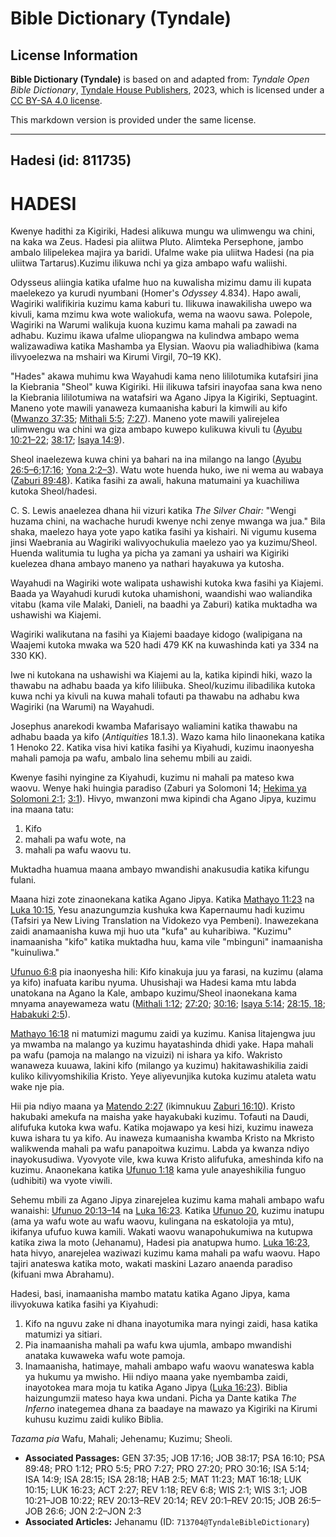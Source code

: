 # Bible Dictionary (Tyndale)

## License Information

**Bible Dictionary (Tyndale)** is based on and adapted from: _Tyndale Open Bible Dictionary_, [Tyndale House Publishers](https://tyndaleopenresources.com/), 2023, which is licensed under a [CC BY-SA 4.0 license](https://creativecommons.org/licenses/by-sa/4.0/legalcode.en).

This markdown version is provided under the same license.



--------------------------------

## Hadesi (id: 811735)

HADESI
======

Kwenye hadithi za Kigiriki, Hadesi alikuwa mungu wa ulimwengu wa chini, na kaka wa Zeus. Hadesi pia aliitwa Pluto. Alimteka Persephone, jambo ambalo lilipelekea majira ya baridi. Ufalme wake pia uliitwa Hadesi (na pia uliitwa Tartarus).Kuzimu ilikuwa nchi ya giza ambapo wafu waliishi.

Odysseus aliingia katika ufalme huo na kuwalisha mizimu damu ili kupata maelekezo ya kurudi nyumbani (Homer's *Odyssey* 4\.834\). Hapo awali, Wagiriki walifikiria kuzimu kama kaburi tu. Ilikuwa inawakilisha uwepo wa kivuli, kama mzimu kwa wote waliokufa, wema na waovu sawa. Polepole, Wagiriki na Warumi walikuja kuona kuzimu kama mahali pa zawadi na adhabu. Kuzimu ikawa ufalme uliopangwa na kulindwa ambapo wema walizawadiwa katika Mashamba ya Elysian. Waovu pia waliadhibiwa (kama ilivyoelezwa na mshairi wa Kirumi Virgil, 70–19 KK).

"Hades" akawa muhimu kwa Wayahudi kama neno lililotumika kutafsiri jina la Kiebrania "Sheol" kuwa Kigiriki. Hii ilikuwa tafsiri inayofaa sana kwa neno la Kiebrania lililotumiwa na watafsiri wa Agano Jipya la Kigiriki, Septuagint. Maneno yote mawili yanaweza kumaanisha kaburi la kimwili au kifo ([Mwanzo 37:35](https://ref.ly/Gen37:35); [Mithali 5:5](https://ref.ly/Prov5:5); [7:27](https://ref.ly/Prov7:27)). Maneno yote mawili yalirejelea ulimwengu wa chini wa giza ambapo kuwepo kulikuwa kivuli tu ([Ayubu 10:21–22](https://ref.ly/Job10:21-Job10:22); [38:17](https://ref.ly/Job38:17); [Isaya 14:9](https://ref.ly/Isa14:9)).

Sheol inaelezewa kuwa chini ya bahari na ina milango na lango ([Ayubu 26:5–6](https://ref.ly/Job26:5-Job26:6);[17:16](https://ref.ly/Job17:16); [Yona 2:2–3](https://ref.ly/Jonah2:2-Jonah2:3)). Watu wote huenda huko, iwe ni wema au wabaya ([Zaburi 89:48](https://ref.ly/Ps89:48)). Katika fasihi za awali, hakuna matumaini ya kuachiliwa kutoka Sheol/hadesi.

C. S. Lewis anaelezea dhana hii vizuri katika *The Silver Chair:* "Wengi huzama chini, na wachache hurudi kwenye nchi zenye mwanga wa jua." Bila shaka, maelezo haya yote yapo katika fasihi ya kishairi. Ni vigumu kusema jinsi Waebrania au Wagiriki walivyochukulia maelezo yao ya kuzimu/Sheol. Huenda walitumia tu lugha ya picha ya zamani ya ushairi wa Kigiriki kuelezea dhana ambayo maneno ya nathari hayakuwa ya kutosha.

Wayahudi na Wagiriki wote walipata ushawishi kutoka kwa fasihi ya Kiajemi. Baada ya Wayahudi kurudi kutoka uhamishoni, waandishi wao waliandika vitabu (kama vile Malaki, Danieli, na baadhi ya Zaburi) katika muktadha wa ushawishi wa Kiajemi.

Wagiriki walikutana na fasihi ya Kiajemi baadaye kidogo (walipigana na Waajemi kutoka mwaka wa 520 hadi 479 KK na kuwashinda kati ya 334 na 330 KK).

Iwe ni kutokana na ushawishi wa Kiajemi au la, katika kipindi hiki, wazo la thawabu na adhabu baada ya kifo liliibuka. Sheol/kuzimu ilibadilika kutoka kuwa nchi ya kivuli na kuwa mahali tofauti pa thawabu na adhabu kwa Wagiriki (na Warumi) na Wayahudi.

Josephus anarekodi kwamba Mafarisayo waliamini katika thawabu na adhabu baada ya kifo (*Antiquities* 18\.1\.3\). Wazo kama hilo linaonekana katika 1 Henoko 22\. Katika visa hivi katika fasihi ya Kiyahudi, kuzimu inaonyesha mahali pamoja pa wafu, ambalo lina sehemu mbili au zaidi.

Kwenye fasihi nyingine za Kiyahudi, kuzimu ni mahali pa mateso kwa waovu. Wenye haki huingia paradiso (Zaburi ya Solomoni 14; [Hekima ya Solomoni 2:1](https://ref.ly/Wis2:1); [3:1](https://ref.ly/Wis3:1)). Hivyo, mwanzoni mwa kipindi cha Agano Jipya, kuzimu ina maana tatu:

1. Kifo
2. mahali pa wafu wote, na
3. mahali pa wafu waovu tu.

Muktadha huamua maana ambayo mwandishi anakusudia katika kifungu fulani.

Maana hizi zote zinaonekana katika Agano Jipya. Katika [Mathayo 11:23](https://ref.ly/Matt11:23) na [Luka 10:15](https://ref.ly/Luke10:15), Yesu anazungumzia kushuka kwa Kapernaumu hadi kuzimu (Tafsiri ya New Living Translation na Vidokezo vya Pembeni). Inawezekana zaidi anamaanisha kuwa mji huo uta "kufa" au kuharibiwa. "Kuzimu" inamaanisha "kifo" katika muktadha huu, kama vile "mbinguni" inamaanisha "kuinuliwa."

[Ufunuo 6:8](https://ref.ly/Rev6:8) pia inaonyesha hili: Kifo kinakuja juu ya farasi, na kuzimu (alama ya kifo) inafuata karibu nyuma. Uhusishaji wa Hadesi kama mtu labda unatokana na Agano la Kale, ambapo kuzimu/Sheol inaonekana kama mnyama anayewameza watu ([Mithali 1:12](https://ref.ly/Prov1:12); [27:20](https://ref.ly/Prov27:20); [30:16](https://ref.ly/Prov30:16); [Isaya 5:14](https://ref.ly/Isa5:14); [28:15, 18](https://ref.ly/Isa28:15,Isa28:18); [Habakuki 2:5](https://ref.ly/Hab2:5)).

[Mathayo 16:18](https://ref.ly/Matt16:18) ni matumizi magumu zaidi ya kuzimu. Kanisa litajengwa juu ya mwamba na malango ya kuzimu hayatashinda dhidi yake. Hapa mahali pa wafu (pamoja na malango na vizuizi) ni ishara ya kifo. Wakristo wanaweza kuuawa, lakini kifo (milango ya kuzimu) hakitawashikilia zaidi kuliko kilivyomshikilia Kristo. Yeye aliyevunjika kutoka kuzimu ataleta watu wake nje pia.

Hii pia ndiyo maana ya [Matendo 2:27](https://ref.ly/Acts2:27) (ikimnukuu [Zaburi 16:10](https://ref.ly/Ps16:10)). Kristo hakubaki amekufa na maisha yake hayakubaki kuzimu. Tofauti na Daudi, alifufuka kutoka kwa wafu. Katika mojawapo ya kesi hizi, kuzimu inaweza kuwa ishara tu ya kifo. Au inaweza kumaanisha kwamba Kristo na Mkristo walikwenda mahali pa wafu panapoitwa kuzimu. Labda ya kwanza ndiyo inayokusudiwa. Vyovyote vile, kwa kuwa Kristo alifufuka, ameshinda kifo na kuzimu. Anaonekana katika [Ufunuo 1:18](https://ref.ly/Rev1:18) kama yule anayeshikilia funguo (udhibiti) wa vyote viwili.

Sehemu mbili za Agano Jipya zinarejelea kuzimu kama mahali ambapo wafu wanaishi: [Ufunuo 20:13–14](https://ref.ly/Rev20:13-Rev20:14) na [Luka 16:23](https://ref.ly/Luke16:23). Katika [Ufunuo 20](https://ref.ly/Rev20:1-Rev20:15), kuzimu inatupu (ama ya wafu wote au wafu waovu, kulingana na eskatolojia ya mtu), ikifanya ufufuo kuwa kamili. Wakati waovu wanapohukumiwa na kutupwa katika ziwa la moto (Jehanamu), Hadesi pia anatupwa humo. [Luka 16:23](https://ref.ly/Luke16:23), hata hivyo, anarejelea waziwazi kuzimu kama mahali pa wafu waovu. Hapo tajiri anateswa katika moto, wakati maskini Lazaro anaenda paradiso (kifuani mwa Abrahamu).

Hadesi, basi, inamaanisha mambo matatu katika Agano Jipya, kama ilivyokuwa katika fasihi ya Kiyahudi:

1. Kifo na nguvu zake ni dhana inayotumika mara nyingi zaidi, hasa katika matumizi ya sitiari.
2. Pia inamaanisha mahali pa wafu kwa ujumla, ambapo mwandishi anataka kuwaweka wafu wote pamoja.
3. Inamaanisha, hatimaye, mahali ambapo wafu waovu wanateswa kabla ya hukumu ya mwisho. Hii ndiyo maana yake nyembamba zaidi, inayotokea mara moja tu katika Agano Jipya ([Luka 16:23](https://ref.ly/Luke16:23)). Biblia haizungumzii mateso haya kwa undani. Picha ya Dante katika *The Inferno* inategemea dhana za baadaye na mawazo ya Kigiriki na Kirumi kuhusu kuzimu zaidi kuliko Biblia.

*Tazama pia* Wafu, Mahali; Jehenamu; Kuzimu; Sheoli.

* **Associated Passages:** GEN 37:35; JOB 17:16; JOB 38:17; PSA 16:10; PSA 89:48; PRO 1:12; PRO 5:5; PRO 7:27; PRO 27:20; PRO 30:16; ISA 5:14; ISA 14:9; ISA 28:15; ISA 28:18; HAB 2:5; MAT 11:23; MAT 16:18; LUK 10:15; LUK 16:23; ACT 2:27; REV 1:18; REV 6:8; WIS 2:1; WIS 3:1; JOB 10:21–JOB 10:22; REV 20:13–REV 20:14; REV 20:1–REV 20:15; JOB 26:5–JOB 26:6; JON 2:2–JON 2:3
* **Associated Articles:** Jehanamu (ID: `713704@TyndaleBibleDictionary`)

